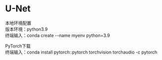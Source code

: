 # U-Net
本地环境配置  
版本环境：python3.9  
终端输入：conda create --name myenv python=3.9

PyTorch下载  
终端输入：conda install pytorch::pytorch torchvision torchaudio -c pytorch
